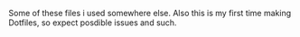 Some of these files i used somewhere else.
Also this is my first time making Dotfiles, so expect posdible issues and such.
